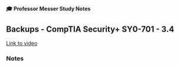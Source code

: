 #### 🎓 Professor Messer Study Notes

##  Backups - CompTIA Security+ SY0-701 - 3.4

[Link to video](https://youtu.be/8mGSwRScqIM?si=ApY6S74UFIzBOKsM)

### Notes


